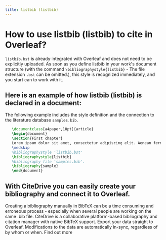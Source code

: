 ```yaml
---
title: listbib (listbib)
---
```


# How to use listbib (listbib) to cite in Overleaf? 
`listbib.bst` is already integrated with Overleaf and does not need to be explicitly uploaded. As soon as you define listbib in your work's document structure (with the command `\bibliographystyle{listbib}` - The file extension `.bst` can be omitted.), this style is recognized immediately, and you start can to work with it.

## Here is an example of how listbib (listbib) is declared in a document:
The following example includes the style definition and the connection to the literature database `samples.bib`.
```tex
   \documentclass[a4paper,10pt]{article}
   \begin{document}
   \section{First chapter}
   Lorem ipsum dolor sit amet, consectetur adipiscing elit. Aenean fermentum justo massa, ut maximus mauris sodales et. Aenean vel elit a erat rhoncus pharetra.
   \medskip
   %bibliographystyle 'listbib.bst'
   \bibliographystyle{listbib}
   %bibliography file 'samples.bib'.
   \bibliography{sample}
   \end{document}
```

## With CiteDrive you can easily create your bibliography and connect it to Overleaf. 
Creating a bibliography manually in BibTeX can be a time consuming and erroneous process - especially when several people are working on the same .bib file. CiteDrive is a collaborative platform-based bibliography and citation manager with native BibTeX support. Export your data straight to Overleaf. Modifications to the data are automatically in-sync, regardless of by whom or when. Find out more